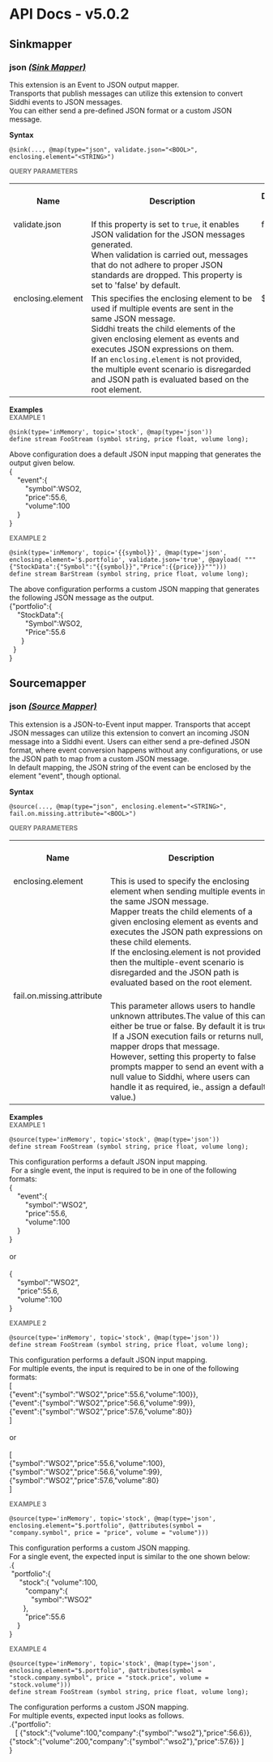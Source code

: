 # API Docs - v5.0.2

## Sinkmapper

### json *<a target="_blank" href="https://siddhi.io/en/v5.0/docs/query-guide/#sink-mapper">(Sink Mapper)</a>*

<p style="word-wrap: break-word">This extension is an Event to JSON output mapper. <br>Transports that publish  messages can utilize this extension to convert Siddhi events to JSON messages. <br>You can either send a pre-defined JSON format or a custom JSON message.<br></p>

<span id="syntax" class="md-typeset" style="display: block; font-weight: bold;">Syntax</span>
```
@sink(..., @map(type="json", validate.json="<BOOL>", enclosing.element="<STRING>")
```

<span id="query-parameters" class="md-typeset" style="display: block; color: rgba(0, 0, 0, 0.54); font-size: 12.8px; font-weight: bold;">QUERY PARAMETERS</span>
<table>
    <tr>
        <th>Name</th>
        <th style="min-width: 20em">Description</th>
        <th>Default Value</th>
        <th>Possible Data Types</th>
        <th>Optional</th>
        <th>Dynamic</th>
    </tr>
    <tr>
        <td style="vertical-align: top">validate.json</td>
        <td style="vertical-align: top; word-wrap: break-word">If this property is set to <code>true</code>, it enables JSON validation for the JSON messages generated. <br>When validation is carried out, messages that do not adhere to proper JSON standards are dropped. This property is set to 'false' by default. <br></td>
        <td style="vertical-align: top">false</td>
        <td style="vertical-align: top">BOOL</td>
        <td style="vertical-align: top">Yes</td>
        <td style="vertical-align: top">No</td>
    </tr>
    <tr>
        <td style="vertical-align: top">enclosing.element</td>
        <td style="vertical-align: top; word-wrap: break-word">This specifies the enclosing element to be used if multiple events are sent in the same JSON message. <br>Siddhi treats the child elements of the given enclosing element as events and executes JSON expressions on them. <br>If an <code>enclosing.element</code> is not provided, the multiple event scenario is disregarded and JSON path is evaluated based on the root element.</td>
        <td style="vertical-align: top">$</td>
        <td style="vertical-align: top">STRING</td>
        <td style="vertical-align: top">Yes</td>
        <td style="vertical-align: top">No</td>
    </tr>
</table>

<span id="examples" class="md-typeset" style="display: block; font-weight: bold;">Examples</span>
<span id="example-1" class="md-typeset" style="display: block; color: rgba(0, 0, 0, 0.54); font-size: 12.8px; font-weight: bold;">EXAMPLE 1</span>
```
@sink(type='inMemory', topic='stock', @map(type='json'))
define stream FooStream (symbol string, price float, volume long);

```
<p style="word-wrap: break-word">Above configuration does a default JSON input mapping that generates the output given below.<br>{<br>&nbsp;&nbsp;&nbsp;&nbsp;"event":{<br>&nbsp;&nbsp;&nbsp;&nbsp;&nbsp;&nbsp;&nbsp;&nbsp;"symbol":WSO2,<br>&nbsp;&nbsp;&nbsp;&nbsp;&nbsp;&nbsp;&nbsp;&nbsp;"price":55.6,<br>&nbsp;&nbsp;&nbsp;&nbsp;&nbsp;&nbsp;&nbsp;&nbsp;"volume":100<br>&nbsp;&nbsp;&nbsp;&nbsp;}<br>}<br></p>

<span id="example-2" class="md-typeset" style="display: block; color: rgba(0, 0, 0, 0.54); font-size: 12.8px; font-weight: bold;">EXAMPLE 2</span>
```
@sink(type='inMemory', topic='{{symbol}}', @map(type='json', enclosing.element='$.portfolio', validate.json='true', @payload( """{"StockData":{"Symbol":"{{symbol}}","Price":{{price}}}""")))
define stream BarStream (symbol string, price float, volume long);
```
<p style="word-wrap: break-word">The above configuration performs a custom JSON mapping that generates the following JSON message as the output.<br>{"portfolio":{<br>&nbsp;&nbsp;&nbsp;&nbsp;"StockData":{<br>&nbsp;&nbsp;&nbsp;&nbsp;&nbsp;&nbsp;&nbsp;&nbsp;"Symbol":WSO2,<br>&nbsp;&nbsp;&nbsp;&nbsp;&nbsp;&nbsp;&nbsp;&nbsp;"Price":55.6<br>&nbsp;&nbsp;&nbsp;&nbsp;&nbsp;&nbsp;}<br>&nbsp;&nbsp;}<br>}</p>

## Sourcemapper

### json *<a target="_blank" href="https://siddhi.io/en/v5.0/docs/query-guide/#source-mapper">(Source Mapper)</a>*

<p style="word-wrap: break-word">This extension is a JSON-to-Event input mapper. Transports that accept JSON messages can utilize this extension to convert an incoming JSON message into a Siddhi event. Users can either send a pre-defined JSON format, where event conversion happens without any configurations, or use the JSON path to map from a custom JSON message.<br>In default mapping, the JSON string of the event can be enclosed by the element "event", though optional.</p>

<span id="syntax" class="md-typeset" style="display: block; font-weight: bold;">Syntax</span>
```
@source(..., @map(type="json", enclosing.element="<STRING>", fail.on.missing.attribute="<BOOL>")
```

<span id="query-parameters" class="md-typeset" style="display: block; color: rgba(0, 0, 0, 0.54); font-size: 12.8px; font-weight: bold;">QUERY PARAMETERS</span>
<table>
    <tr>
        <th>Name</th>
        <th style="min-width: 20em">Description</th>
        <th>Default Value</th>
        <th>Possible Data Types</th>
        <th>Optional</th>
        <th>Dynamic</th>
    </tr>
    <tr>
        <td style="vertical-align: top">enclosing.element</td>
        <td style="vertical-align: top; word-wrap: break-word">This is used to specify the enclosing element when sending multiple events in the same JSON message. <br>Mapper treats the child elements of a given enclosing element as events and executes the JSON path expressions on these child elements. <br>If the enclosing.element is not provided then the multiple-event scenario is disregarded and the JSON path is evaluated based on the root element.</td>
        <td style="vertical-align: top">$</td>
        <td style="vertical-align: top">STRING</td>
        <td style="vertical-align: top">Yes</td>
        <td style="vertical-align: top">No</td>
    </tr>
    <tr>
        <td style="vertical-align: top">fail.on.missing.attribute</td>
        <td style="vertical-align: top; word-wrap: break-word"><br>This parameter allows users to handle unknown attributes.The value of this can either be true or false. By default it is true. <br>&nbsp;If a JSON execution fails or returns null, mapper drops that message. <br>However, setting this property to false prompts mapper to send an event with a null value to Siddhi, where users can handle it as required, ie., assign a default value.)</td>
        <td style="vertical-align: top">true</td>
        <td style="vertical-align: top">BOOL</td>
        <td style="vertical-align: top">Yes</td>
        <td style="vertical-align: top">No</td>
    </tr>
</table>

<span id="examples" class="md-typeset" style="display: block; font-weight: bold;">Examples</span>
<span id="example-1" class="md-typeset" style="display: block; color: rgba(0, 0, 0, 0.54); font-size: 12.8px; font-weight: bold;">EXAMPLE 1</span>
```
@source(type='inMemory', topic='stock', @map(type='json'))
define stream FooStream (symbol string, price float, volume long);

```
<p style="word-wrap: break-word">This configuration performs a default JSON input mapping.<br>&nbsp;For a single event, the input is required to be in one of the following formats:<br>{<br>&nbsp;&nbsp;&nbsp;&nbsp;"event":{<br>&nbsp;&nbsp;&nbsp;&nbsp;&nbsp;&nbsp;&nbsp;&nbsp;"symbol":"WSO2",<br>&nbsp;&nbsp;&nbsp;&nbsp;&nbsp;&nbsp;&nbsp;&nbsp;"price":55.6,<br>&nbsp;&nbsp;&nbsp;&nbsp;&nbsp;&nbsp;&nbsp;&nbsp;"volume":100<br>&nbsp;&nbsp;&nbsp;&nbsp;}<br>}<br><br>or <br><br>{<br>&nbsp;&nbsp;&nbsp;&nbsp;"symbol":"WSO2",<br>&nbsp;&nbsp;&nbsp;&nbsp;"price":55.6,<br>&nbsp;&nbsp;&nbsp;&nbsp;"volume":100<br>}<br></p>

<span id="example-2" class="md-typeset" style="display: block; color: rgba(0, 0, 0, 0.54); font-size: 12.8px; font-weight: bold;">EXAMPLE 2</span>
```
@source(type='inMemory', topic='stock', @map(type='json'))
define stream FooStream (symbol string, price float, volume long);

```
<p style="word-wrap: break-word">This configuration performs a default JSON input mapping. <br>For multiple events, the input is required to be in one of the following formats:<br>[<br>{"event":{"symbol":"WSO2","price":55.6,"volume":100}},<br>{"event":{"symbol":"WSO2","price":56.6,"volume":99}},<br>{"event":{"symbol":"WSO2","price":57.6,"volume":80}}<br>]<br><br>or <br><br>[<br>{"symbol":"WSO2","price":55.6,"volume":100},<br>{"symbol":"WSO2","price":56.6,"volume":99},<br>{"symbol":"WSO2","price":57.6,"volume":80}<br>]</p>

<span id="example-3" class="md-typeset" style="display: block; color: rgba(0, 0, 0, 0.54); font-size: 12.8px; font-weight: bold;">EXAMPLE 3</span>
```
@source(type='inMemory', topic='stock', @map(type='json', enclosing.element="$.portfolio", @attributes(symbol = "company.symbol", price = "price", volume = "volume")))
```
<p style="word-wrap: break-word">This configuration performs a custom JSON mapping.<br>For a single event, the expected input is similar to the one shown below:<br>.{<br>&nbsp;"portfolio":{<br>&nbsp;&nbsp;&nbsp;&nbsp;&nbsp;"stock":{        "volume":100,<br>&nbsp;&nbsp;&nbsp;&nbsp;&nbsp;&nbsp;&nbsp;&nbsp;"company":{<br>&nbsp;&nbsp;&nbsp;&nbsp;&nbsp;&nbsp;&nbsp;&nbsp;&nbsp;&nbsp;&nbsp;"symbol":"WSO2"<br>&nbsp;&nbsp;&nbsp;&nbsp;&nbsp;&nbsp;&nbsp;},<br>&nbsp;&nbsp;&nbsp;&nbsp;&nbsp;&nbsp;&nbsp;&nbsp;"price":55.6<br>&nbsp;&nbsp;&nbsp;&nbsp;}<br>}<br></p>

<span id="example-4" class="md-typeset" style="display: block; color: rgba(0, 0, 0, 0.54); font-size: 12.8px; font-weight: bold;">EXAMPLE 4</span>
```
@source(type='inMemory', topic='stock', @map(type='json', enclosing.element="$.portfolio", @attributes(symbol = "stock.company.symbol", price = "stock.price", volume = "stock.volume")))
define stream FooStream (symbol string, price float, volume long);

```
<p style="word-wrap: break-word">The configuration performs a custom JSON mapping.<br>For multiple events, expected input looks as follows.<br>.{"portfolio":<br>&nbsp;&nbsp;&nbsp;[     {"stock":{"volume":100,"company":{"symbol":"wso2"},"price":56.6}},     {"stock":{"volume":200,"company":{"symbol":"wso2"},"price":57.6}}   ]<br>}<br></p>

